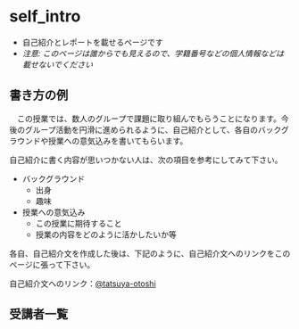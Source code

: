 # self_intro

* 自己紹介とレポートを載せるページです
* _注意: このページは誰からでも見えるので、学籍番号などの個人情報などは載せないでください_

## 書き方の例

　この授業では、数人のグループで課題に取り組んでもらうことになります。今後のグループ活動を円滑に進められるように、自己紹介として、各自のバックグラウンドや授業への意気込みを書いてもらいます。

 自己紹介に書く内容が思いつかない人は、次の項目を参考にしてみて下さい。
  * バックグラウンド
    * 出身
    * 趣味
  * 授業への意気込み
    * この授業に期待すること
    * 授業の内容をどのように活かしたいか等

各自、自己紹介文を作成した後は、下記のように、自己紹介文へのリンクをこのページに張って下さい。

自己紹介文へのリンク：[@tatsuya-otoshi](https://github.com/tatsuya-otoshi/whoami)
　
## 受講者一覧
